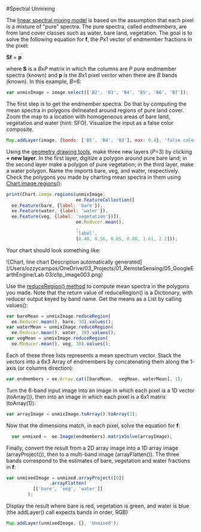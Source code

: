 #Spectral Unmixing

The [linear spectral mixing model](http://ieeexplore.ieee.org/xpls/abs_all.jsp?arnumber=974727&tag=1) is based on the assumption that each pixel is a mixture of "pure" spectra. The pure spectra, called *endmembers*, are from land cover classes such as water, bare land, vegetation. The goal is to solve the following equation for **f**, the *P*x1 vector of endmember fractions in the pixel:  

**Sf** = **p**

where **S** is a *B*x*P* matrix in which the columns are *P* pure endmember spectra (known) and **p** is the *B*x1 pixel vector when there are *B* bands (known). In this example, *B*=6: 

```javascript
var unmixImage = image.select(['B2', 'B3', 'B4', 'B5', 'B6', 'B7']);  
```

The first step is to get the endmember spectra. Do that by computing the mean spectra in polygons delineated around regions of pure land cover. Zoom the map to a location with homogeneous areas of bare land, vegetation and water (hint: SFO). Visualize the input as a false color composite.

```javascript
Map.addLayer(image, {bands: ['B5', 'B4', 'B3'], max: 0.4}, 'false color');  
```

Using the [geometry drawing tools](https://developers.google.com/earth-engine/playground#geometry-tools), make three new layers (*P*=3) by clicking **+ new layer**. In the first layer, digitize a polygon around pure bare land; in the second layer make a polygon of pure vegetation; in the third layer, make a water polygon. Name the imports bare, veg, and water, respectively. Check the polygons you made by charting mean spectra in them using [Chart.image.regions()](https://developers.google.com/earth-engine/charts_image_regions):

```javascript
print(Chart.image.regions(unmixImage,
                          ee.FeatureCollection([
  ee.Feature(bare, {label: 'bare'}),
  ee.Feature(water, {label: 'water'}),
  ee.Feature(veg, {label: 'vegetation'})]),
                          ee.Reducer.mean(), 
                          ,  
                          'label', 
                          [0.48, 0.56, 0.65, 0.86, 1.61, 2.2]));  
```

Your chart should look something like:

 

![Chart, line chart  Description automatically generated](/Users/ozzycampos/OneDrive/03_Projects/01_RemoteSensing/05_GoogleEarthEngine/Lab 03/clip_image003.png)

 

Use the [reduceRegion() method](https://developers.google.com/earth-engine/reducers_reduce_region) to compute mean spectra in the polygons you made. Note that the return value of reduceRegion() is a Dictionary, with reducer output keyed by band name. Get the means as a List by calling values():

```javascript
var bareMean = unmixImage.reduceRegion(
  ee.Reducer.mean(), bare, 30).values();   
var waterMean = unmixImage.reduceRegion(
  ee.Reducer.mean(), water, 30).values();   
var vegMean = unmixImage.reduceRegion(
  ee.Reducer.mean(), veg, 30).values();  
```

Each of these three lists represents a mean spectrum vector. Stack the vectors into a 6x3 Array of endmembers by concatenating them along the 1-axis (or columns direction):

```javascript
var endmembers = ee.Array.cat([bareMean,  vegMean, waterMean], 1);  
```

 Turn the 6-band input image into an image in which each pixel is a 1D vector (toArray()), then into an image in which each pixel is a 6x1 matrix (toArray(1)):

```javascript
var arrayImage = unmixImage.toArray().toArray(1);
```

Now that the dimensions match, in each pixel, solve the equation for **f**:

```javascript
  var unmixed =  ee.Image(endmembers).matrixSolve(arrayImage);
```

Finally, convert the result from a 2D array image into a 1D array image (arrayProject()), then to a multi-band image (arrayFlatten()). The three bands correspond to the estimates of bare, vegetation and water fractions in **f**: 

```javascript
var unmixedImage = unmixed.arrayProject([0])
				.arrayFlatten(
          [['bare', 'veg', 'water']]
        );  
```

Display the result where bare is red, vegetation is green, and water is blue (the addLayer() call expects bands in order, RGB)

```javascript
Map.addLayer(unmixedImage, {}, 'Unmixed');  
```



